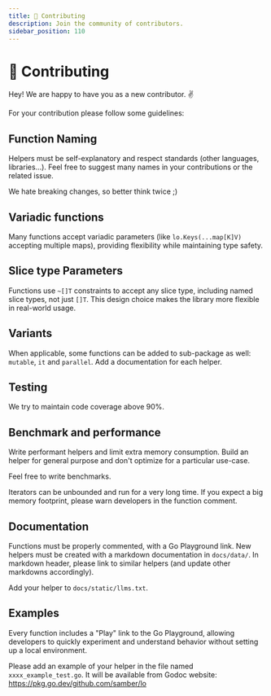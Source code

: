 ```yaml
---
title: 🤝 Contributing
description: Join the community of contributors.
sidebar_position: 110
---
```


# 🤝 Contributing

Hey! We are happy to have you as a new contributor. ✌️

For your contribution please follow some guidelines:

## Function Naming
Helpers must be self-explanatory and respect standards (other languages, libraries...). Feel free to suggest many names in your contributions or the related issue.

We hate breaking changes, so better think twice ;)

## Variadic functions
Many functions accept variadic parameters (like `lo.Keys(...map[K]V)` accepting multiple maps), providing flexibility while maintaining type safety.

## Slice type Parameters
Functions use `~[]T` constraints to accept any slice type, including named slice types, not just `[]T`. This design choice makes the library more flexible in real-world usage.

## Variants
When applicable, some functions can be added to sub-package as well: `mutable`, `it` and `parallel`. Add a documentation for each helper.

## Testing
We try to maintain code coverage above 90%.

## Benchmark and performance
Write performant helpers and limit extra memory consumption. Build an helper for general purpose and don't optimize for a particular use-case.

Feel free to write benchmarks.

Iterators can be unbounded and run for a very long time. If you expect a big memory footprint, please warn developers in the function comment.

## Documentation
Functions must be properly commented, with a Go Playground link. New helpers must be created with a markdown documentation in `docs/data/`. In markdown header, please link to similar helpers (and update other markdowns accordingly).

Add your helper to `docs/static/llms.txt`.

## Examples
Every function includes a "Play" link to the Go Playground, allowing developers to quickly experiment and understand behavior without setting up a local environment.

Please add an example of your helper in the file named `xxxx_example_test.go`. It will be available from Godoc website: https://pkg.go.dev/github.com/samber/lo
